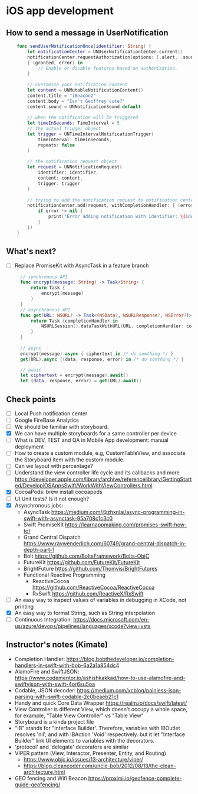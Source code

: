 # iOS app development

## How to send a message in UserNotification
```swift
    func sendUserNotificationOnce(identifier: String) {
        let notificationCenter = UNUserNotificationCenter.current()
        notificationCenter.requestAuthorization(options: [.alert, .sound])
        { (granted, error) in
            // Enable or disable features based on authorization.
        }
        
        // customize your notification content
        let content = UNMutableNotificationContent()
        content.title = "iBeacon2"
        content.body = "Isn't Geoffrey cute?"
        content.sound = UNNotificationSound.default
        
        // when the notification will be triggered
        let timeInSeconds: TimeInterval = 5
        // the actual trigger object
        let trigger = UNTimeIntervalNotificationTrigger(
            timeInterval: timeInSeconds,
            repeats: false
        )
        
        // the notification request object
        let request = UNNotificationRequest(
            identifier: identifier,
            content: content,
            trigger: trigger
        )
        
        // trying to add the notification request to notification center
        notificationCenter.add(request, withCompletionHandler: { (error) in
            if error != nil {
                print("Error adding notification with identifier: \(identifier)")
            }
        })
    }
```

## What's next?
- [ ] Replace PromiseKit with AsyncTask in a feature branch
  ```swift
    // synchronous API
    func encrypt(message: String) -> Task<String> {
        return Task {
            encrypt(message)
        }
    }
    // asynchronous API
    func get(URL: NSURL) -> Task<(NSData?, NSURLResponse?, NSError?)> {
        return Task {completionHandler in
            NSURLSession().dataTaskWithURL(URL, completionHandler: completionHandler).resume()
        }
    }
    
    // async
    encrypt(message).async { ciphertext in /* do somthing */ }
    get(URL).async {(data, response, error) in /* do somthing */ }

    // await
    let ciphertext = encrypt(message).await()
    let (data, response, error) = get(URL).await()
  ```

## Check points
- [ ] Local Push notification center
- [ ] Google FireBase Analytics
- [ ] We should be familiar with storyboard.
- [x] We can have multiple storyboards for a same controller per device
- [ ] What is DEV, TEST and QA in Mobile App development: manual deployment
- [ ] How to create a custom module, e.g, CustomTableView, and associate the Storyboard item with the custom module.
- [ ] Can we layout with percentage?
- [ ] Understand the view controller life cycle and its callbacks and more https://developer.apple.com/library/archive/referencelibrary/GettingStarted/DevelopiOSAppsSwift/WorkWithViewControllers.html
- [x] CocoaPods: brew install cocoapods
- [ ] UI Unit tests? Is it not enough?
- [x] Asynchronous jobs:
  - AsyncTask https://medium.com/@zhxnlai/async-programming-in-swift-with-asynctask-95a708c1c3c0
  - Swift PromiseKit https://learnappmaking.com/promises-swift-how-to/
  - Grand Central Dispatch https://www.raywenderlich.com/60749/grand-central-dispatch-in-depth-part-1
  - Bolt https://github.com/BoltsFramework/Bolts-ObjC
  - FutureKit https://github.com/FutureKit/FutureKit
  - BrightFuture https://github.com/Thomvis/BrightFutures
  - Functional Reactive Programming
    * ReactiveCocoa https://github.com/ReactiveCocoa/ReactiveCocoa
    * RxSwift https://github.com/ReactiveX/RxSwift 
- [ ] An easy way to inspect values of variables in debugging in XCode, not printing
- [x] An easy way to format String, such as String interpolation
- [ ] Continuous Integration: https://docs.microsoft.com/en-us/azure/devops/pipelines/languages/xcode?view=vsts

## Instructor's notes (Kimate)
- Completion Handler: https://blog.bobthedeveloper.io/completion-handlers-in-swift-with-bob-6a2a1a854dc4
- AlamoFire and SwiftJSON: https://www.codementor.io/ashishkakkad/how-to-use-alamofire-and-swiftyjson-with-swift-4or6su5oa
- Codable, JSON decoder: https://medium.com/xcblog/painless-json-parsing-with-swift-codable-2c0beaeb21c1
- Handy and quick Core Data Wrapper https://realm.io/docs/swift/latest/
- View Controller is different View, which doesn't occupy a whole space, for example, "Table View Controller" vs "Table View"
- Storyboard is a kinda project file
- "IB" stands for "Interface Builder'. Therefore, variables with IBOutlet resolves 'nil', and with IBAction 'Void' respectively. but it let "Interface Builder" link UI elements to variables with the decorators.
- 'protocol' and 'delegate' decorators are similar
- VIPER pattern (View, Interactor, Presenter, Entity, and Routing)
  * https://www.objc.io/issues/13-architecture/viper/
  * https://blog.cleancoder.com/uncle-bob/2012/08/13/the-clean-architecture.html
- GEO fencing and Wifi Beacon https://proximi.io/geofence-complete-guide-geofencing/
